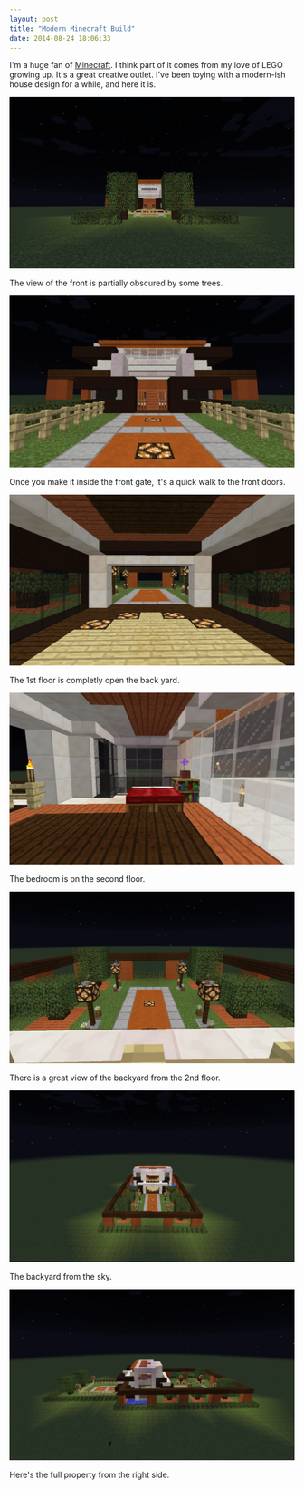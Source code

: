 ```yaml
---
layout: post
title: "Modern Minecraft Build"
date: 2014-08-24 18:06:33
---
```


I'm a huge fan of [Minecraft][0].  I think part of it comes from my love of LEGO growing up.  It's a great creative outlet.  I've been toying with a modern-ish house design for a while, and here it is.

![Front of the house.](/images/posts/modern-minecraft-001/front-low.png)

The view of the front is partially obscured by some trees.

![Front of the house inside the gate.](/images/posts/modern-minecraft-001/front-inside-gate-low.png)

Once you make it inside the front gate, it's a quick walk to the front doors.

![Inside the house looking out the back.](/images/posts/modern-minecraft-001/inside-out-back-low.png)

The 1st floor is completly open the back yard.

![2nd floor bedroom.](/images/posts/modern-minecraft-001/bedroom.png)

The bedroom is on the second floor.

![2nd floor view.](/images/posts/modern-minecraft-001/bedroom-back-view.png)

There is a great view of the backyard from the 2nd floor.

![Backyard view from the sky.](/images/posts/modern-minecraft-001/back-high.png)

The backyard from the sky.

![Right side of the full house.](/images/posts/modern-minecraft-001/right-side.png)

Here's the full property from the right side.


[0]: https://minecraft.net